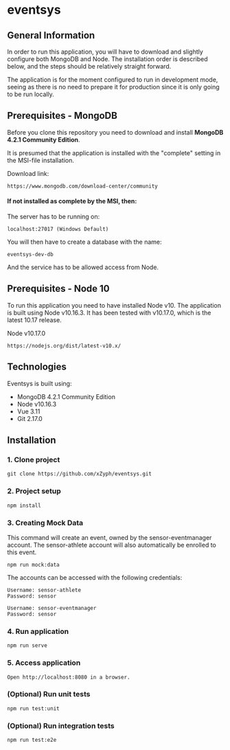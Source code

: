 # eventsys

## General Information
In order to run this application, you will have to download and slightly configure both MongoDB and Node.
The installation order is described below, and the steps should be relatively straight forward.

The application is for the moment configured to run in development mode, seeing as there is no need to prepare it for production since it is only going to be run locally.

## Prerequisites - MongoDB
Before you clone this repository you need to download and install **MongoDB 4.2.1 Community Edition**.

It is presumed that the application is installed with the "complete" setting in the MSI-file installation.

Download link:
```
https://www.mongodb.com/download-center/community
```

#### If not installed as complete by the MSI, then:

The server has to be running on:
```
localhost:27017 (Windows Default)
```

You will then have to create a database with the name:
```
eventsys-dev-db
```

And the service has to be allowed access from Node. 

## Prerequisites - Node 10
To run this application you need to have installed Node v10.
The application is built using Node v10.16.3. It has been tested with v10.17.0, which is the latest 10.17 release.

Node v10.17.0
```
https://nodejs.org/dist/latest-v10.x/
```

## Technologies
Eventsys is built using:
* MongoDB 4.2.1 Community Edition
* Node v10.16.3
* Vue 3.11
* Git 2.17.0

## Installation

### 1. Clone project
```
git clone https://github.com/xZyph/eventsys.git
```

### 2. Project setup
```
npm install
```

### 3. Creating Mock Data
This command will create an event, owned by the sensor-eventmanager account.
The sensor-athlete account will also automatically be enrolled to this event.
```
npm run mock:data
```

The accounts can be accessed with the following credentials:
```
Username: sensor-athlete
Password: sensor

Username: sensor-eventmanager
Password: sensor
```

### 4. Run application
```
npm run serve
```

### 5. Access application
```
Open http://localhost:8080 in a browser.
```

### (Optional) Run unit tests
```
npm run test:unit
```

### (Optional) Run integration tests
```
npm run test:e2e
```